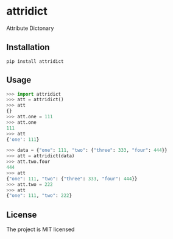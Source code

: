 # attridict
Attribute Dictonary

## Installation
```
pip install attridict
```




## Usage
```python
>>> import attridict
>>> att = attridict()
>>> att
{}
>>> att.one = 111
>>> att.one
111
>>> att
{'one': 111}
```
```python
>>> data = {"one": 111, "two": {"three": 333, "four": 444}}
>>> att = attridict(data)
>>> att.two.four
444
>>> att
{"one": 111, "two": {"three": 333, "four": 444}}
>>> att.two = 222
>>> att
{"one": 111, "two": 222}
```
## License
The project is MIT licensed
